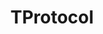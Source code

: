 ---
title: TProtocol
category:
  - Defi
ApprovedOn: Q1 2024
externalUrl: "#"
type: Grant 
grantType: Project
---